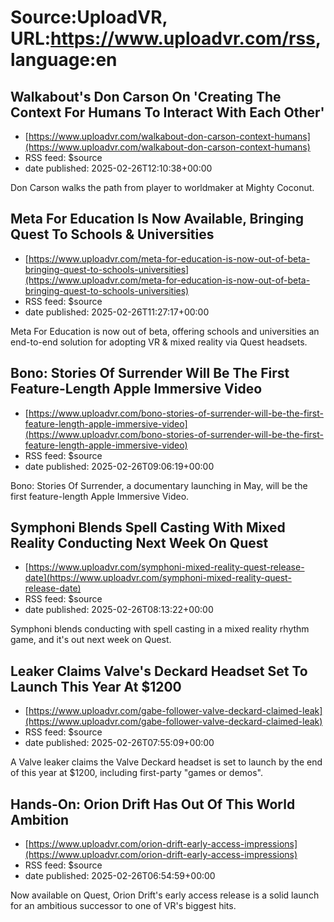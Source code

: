 # Source:UploadVR, URL:https://www.uploadvr.com/rss, language:en

## Walkabout&#x27;s Don Carson On &#x27;Creating The Context For Humans To Interact With Each Other&#x27;
 - [https://www.uploadvr.com/walkabout-don-carson-context-humans](https://www.uploadvr.com/walkabout-don-carson-context-humans)
 - RSS feed: $source
 - date published: 2025-02-26T12:10:38+00:00

Don Carson walks the path from player to worldmaker at Mighty Coconut.

## Meta For Education Is Now Available, Bringing Quest To Schools &amp; Universities
 - [https://www.uploadvr.com/meta-for-education-is-now-out-of-beta-bringing-quest-to-schools-universities](https://www.uploadvr.com/meta-for-education-is-now-out-of-beta-bringing-quest-to-schools-universities)
 - RSS feed: $source
 - date published: 2025-02-26T11:27:17+00:00

Meta For Education is now out of beta, offering schools and universities an end-to-end solution for adopting VR &amp; mixed reality via Quest headsets.

## Bono: Stories Of Surrender Will Be The First Feature-Length Apple Immersive Video
 - [https://www.uploadvr.com/bono-stories-of-surrender-will-be-the-first-feature-length-apple-immersive-video](https://www.uploadvr.com/bono-stories-of-surrender-will-be-the-first-feature-length-apple-immersive-video)
 - RSS feed: $source
 - date published: 2025-02-26T09:06:19+00:00

Bono: Stories Of Surrender, a documentary launching in May, will be the first feature-length Apple Immersive Video.

## Symphoni Blends Spell Casting With Mixed Reality Conducting Next Week On Quest
 - [https://www.uploadvr.com/symphoni-mixed-reality-quest-release-date](https://www.uploadvr.com/symphoni-mixed-reality-quest-release-date)
 - RSS feed: $source
 - date published: 2025-02-26T08:13:22+00:00

Symphoni blends conducting with spell casting in a mixed reality rhythm game, and it&#39;s out next week on Quest.

## Leaker Claims Valve&#x27;s Deckard Headset Set To Launch This Year At $1200
 - [https://www.uploadvr.com/gabe-follower-valve-deckard-claimed-leak](https://www.uploadvr.com/gabe-follower-valve-deckard-claimed-leak)
 - RSS feed: $source
 - date published: 2025-02-26T07:55:09+00:00

A Valve leaker claims the Valve Deckard headset is set to launch by the end of this year at $1200, including first-party &quot;games or demos&quot;.

## Hands-On: Orion Drift Has Out Of This World Ambition
 - [https://www.uploadvr.com/orion-drift-early-access-impressions](https://www.uploadvr.com/orion-drift-early-access-impressions)
 - RSS feed: $source
 - date published: 2025-02-26T06:54:59+00:00

Now available on Quest, Orion Drift&#39;s early access release is a solid launch for an ambitious successor to one of VR&#39;s biggest hits.

